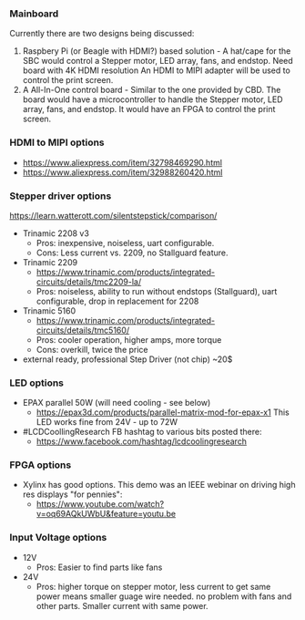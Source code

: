 ### Mainboard
Currently there are two designs being discussed:
1. Raspbery Pi (or Beagle with HDMI?) based solution - A hat/cape for the SBC would control a Stepper motor, LED array, fans, and endstop. 
Need board with 4K HDMI resolution
An HDMI to MIPI adapter will be used to control the print screen.
2. A All-In-One control board - Similar to the one provided by CBD. The board would have a microcontroller to handle the 
Stepper motor, LED array, fans, and endstop. It would have an FPGA to control the print screen.

### HDMI to MIPI options
- https://www.aliexpress.com/item/32798469290.html
- https://www.aliexpress.com/item/32988260420.html

### Stepper driver options
https://learn.watterott.com/silentstepstick/comparison/
- Trinamic 2208 v3
  - Pros: inexpensive, noiseless, uart configurable.
  - Cons: Less current vs. 2209, no Stallguard feature.
- Trinamic 2209
  - https://www.trinamic.com/products/integrated-circuits/details/tmc2209-la/
  - Pros: noiseless, ability to run without endstops (Stallguard), uart configurable, drop in replacement for 2208
- Trinamic 5160 
  - https://www.trinamic.com/products/integrated-circuits/details/tmc5160/
  - Pros: cooler operation, higher amps, more torque
  - Cons: overkill, twice the price
 - external ready, professional Step Driver (not chip) ~20$
### LED options
- EPAX parallel 50W (will need cooling - see below)
  - https://epax3d.com/products/parallel-matrix-mod-for-epax-x1
  This LED works fine from 24V - up to 72W
- #LCDCoollingResearch FB hashtag to various bits posted there:
  - https://www.facebook.com/hashtag/lcdcoolingresearch

### FPGA options
- Xylinx has good options.  This demo was an IEEE webinar on driving high res displays "for pennies":
  - https://www.youtube.com/watch?v=oq69AQkUWbU&feature=youtu.be


### Input Voltage options
- 12V
  - Pros: Easier to find parts like fans
- 24V
  - Pros: higher torque on stepper motor, less current to get same power means smaller guage wire needed.
no problem with fans and other parts. Smaller current with same power.
